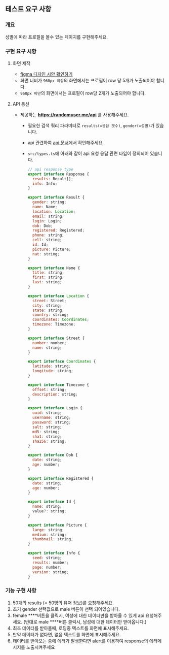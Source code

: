 ## 테스트 요구 사항

### 개요

성별에 따라 프로필을 볼수 있는 페이지를 구현해주세요.

### 구현 요구 시항

1. 화면 제작
   - [figma 디자인 시안 확인하기](https://www.figma.com/file/5GzxXLiLljst6IO2W38iJO/Front-assignment?type=design&node-id=1-141&mode=design&t=ATxXcYe1BaaMZQCA-0)
    - 화면 너비가 `960px 이상`의 화면에서는 프로필이 row 당 5개가 노출되어야 합니다.
    - `960px 미만`의 화면에서는 프로필이 row당 2개가 노출되어야 합니다.

2. API 통신
    - 제공하는 **https://randomuser.me/api** 를 사용해주세요.
        - 필요한 검색 쿼리 파라미터로 `results(=응답 갯수)`, `gender(=성별)`가 있습니다.
        - api 관련하여 [api 문서](https://randomuser.me/documentation)에서 확인해주세요.
        - `src/types.ts`에 아래와 같이 api 요청 응답 관련 타입이 정의되어 있습니다.
            
            ```jsx
            // api response type
            export interface Response {
              results: Result[];
              info: Info;
            }
            
            export interface Result {
              gender: string;
              name: Name;
              location: Location;
              email: string;
              login: Login;
              dob: Dob;
              registered: Registered;
              phone: string;
              cell: string;
              id: Id;
              picture: Picture;
              nat: string;
            }
            
            export interface Name {
              title: string;
              first: string;
              last: string;
            }
            
            export interface Location {
              street: Street;
              city: string;
              state: string;
              country: string;
              coordinates: Coordinates;
              timezone: Timezone;
            }
            
            export interface Street {
              number: number;
              name: string;
            }
            
            export interface Coordinates {
              latitude: string;
              longitude: string;
            }
            
            export interface Timezone {
              offset: string;
              description: string;
            }
            
            export interface Login {
              uuid: string;
              username: string;
              password: string;
              salt: string;
              md5: string;
              sha1: string;
              sha256: string;
            }
            
            export interface Dob {
              date: string;
              age: number;
            }
            
            export interface Registered {
              date: string;
              age: number;
            }
            
            export interface Id {
              name: string;
              value?: string;
            }
            
            export interface Picture {
              large: string;
              medium: string;
              thumbnail: string;
            }
            
            export interface Info {
              seed: string;
              results: number;
              page: number;
              version: string;
            }
            ```
### 기능 구현 사항
   1. 50개의 results (= 50명의 유저 정보)를 요청해주세요.
   2. 초기 gender 선택값으로 male 버튼이 선택 되어있습니다. 
   3. female ****버튼을 클릭시, 여성에 대한 데이터만을 받아올 수 있게 api 요청해주세요. (반대로 male ****버튼 클릭시, 남성에 대한 데이터만 받아옵니다.)
   4. 최초 데이터를 받아올때, 로딩중 텍스트를 화면에 표시해주세요.
   5. 만약 데이터가 없다면, 없음 텍스트를 화면에 표시해주세요.
   6. 데이터를 받아오는 중에 에러가 발생한다면 alert를 이용하여 response의 에러메시지를 노출시켜주세요
